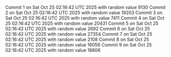 Commit 1 on Sat Oct 25 02:16:42 UTC 2025 with random value 9130
Commit 2 on Sat Oct 25 02:16:42 UTC 2025 with random value 19203
Commit 3 on Sat Oct 25 02:16:42 UTC 2025 with random value 7411
Commit 4 on Sat Oct 25 02:16:42 UTC 2025 with random value 20431
Commit 5 on Sat Oct 25 02:16:42 UTC 2025 with random value 2692
Commit 6 on Sat Oct 25 02:16:42 UTC 2025 with random value 27354
Commit 7 on Sat Oct 25 02:16:42 UTC 2025 with random value 2108
Commit 8 on Sat Oct 25 02:16:42 UTC 2025 with random value 16056
Commit 9 on Sat Oct 25 02:16:42 UTC 2025 with random value 18806
